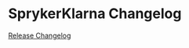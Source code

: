 # SprykerKlarna Changelog

[Release Changelog](https://github.com/oryx-market/spryker-klarna/releases)

